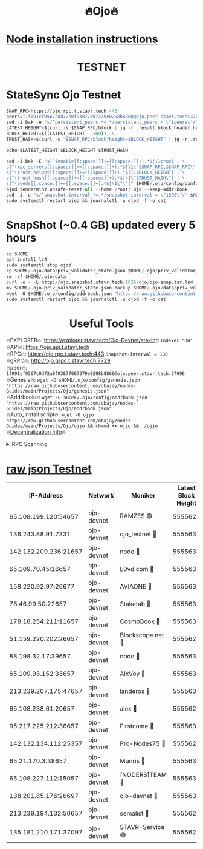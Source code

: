 <h1 align="center"> 🔥Ojo🔥</h1>

[Node installation instructions](https://github.com/obajay/nodes-Guides/tree/main/Projects/Ojo)
=

<h1 align="center"> TESTNET</h1>

# StateSync Ojo Testnet
```python
SNAP_RPC=https://ojo.rpc.t.stavr.tech:443
peers="1f091cf9567c0d72a0f93877007379e0298b8860@ojo.peer.stavr.tech:37096"
sed -i.bak -e "s/^persistent_peers *=.*/persistent_peers = \"$peers\"/" $HOME/.ojo/config/config.toml
LATEST_HEIGHT=$(curl -s $SNAP_RPC/block | jq -r .result.block.header.height); \
BLOCK_HEIGHT=$((LATEST_HEIGHT - 100)); \
TRUST_HASH=$(curl -s "$SNAP_RPC/block?height=$BLOCK_HEIGHT" | jq -r .result.block_id.hash)

echo $LATEST_HEIGHT $BLOCK_HEIGHT $TRUST_HASH

sed -i.bak -E "s|^(enable[[:space:]]+=[[:space:]]+).*$|\1true| ; \
s|^(rpc_servers[[:space:]]+=[[:space:]]+).*$|\1\"$SNAP_RPC,$SNAP_RPC\"| ; \
s|^(trust_height[[:space:]]+=[[:space:]]+).*$|\1$BLOCK_HEIGHT| ; \
s|^(trust_hash[[:space:]]+=[[:space:]]+).*$|\1\"$TRUST_HASH\"| ; \
s|^(seeds[[:space:]]+=[[:space:]]+).*$|\1\"\"|" $HOME/.ojo/config/config.toml
ojod tendermint unsafe-reset-all --home /root/.ojo --keep-addr-book
sed -i -e "s/^snapshot-interval *=.*/snapshot-interval = \"1500\"/" $HOME/.ojo/config/app.toml
sudo systemctl restart ojod && journalctl -u ojod -f -o cat
```
# SnapShot (~0.4 GB) updated every 5 hours
```python
cd $HOME
apt install lz4
sudo systemctl stop ojod
cp $HOME/.ojo/data/priv_validator_state.json $HOME/.ojo/priv_validator_state.json.backup
rm -rf $HOME/.ojo/data
curl -o - -L http://ojo.snapshot.stavr.tech:1026/ojo/ojo-snap.tar.lz4 | lz4 -c -d - | tar -x -C $HOME/.ojo --strip-components 2
mv $HOME/.ojo/priv_validator_state.json.backup $HOME/.ojo/data/priv_validator_state.json
wget -O $HOME/.ojo/config/addrbook.json "https://raw.githubusercontent.com/obajay/nodes-Guides/main/Projects/Ojo/addrbook.json"
sudo systemctl restart ojod && journalctl -u ojod -f -o cat
```
 <h1 align="center"> Useful Tools</h1>

🔥EXPLORER🔥:        https://explorer.stavr.tech/Ojo-Devnet/staking        `Indexer "ON"` \
🔥API🔥:                     https://ojo.api.t.stavr.tech \
🔥RPC🔥:                    https://ojo.rpc.t.stavr.tech:443              `Snapshot-interval = 100` \
🔥gRPC🔥:                  http://ojo.grpc.t.stavr.tech:7729 \
🔥peer🔥:                   `1f091cf9567c0d72a0f93877007379e0298b8860@ojo.peer.stavr.tech:37096` \
🔥Genesis🔥:    ```wget -O $HOME/.ojo/config/genesis.json "https://raw.githubusercontent.com/obajay/nodes-Guides/main/Projects/Ojo/genesis.json"``` \
🔥Addrbook🔥:    ```wget -O $HOME/.ojo/config/addrbook.json "https://raw.githubusercontent.com/obajay/nodes-Guides/main/Projects/Ojo/addrbook.json"``` \
🔥Auto_install script🔥: ```wget -O ojjo https://raw.githubusercontent.com/obajay/nodes-Guides/main/Projects/Ojo/ojjo && chmod +x ojjo && ./ojjo``` \
🔥[Decentralization Info](https://github.com/obajay/StateSync-snapshots/tree/main/Projects/Ojo/Decentralization)🔥



<details>
<summary>RPC Scanning</summary>

<h2 align="center"> We scan nodes in real time every 4 hours. And we provide the final result of RPC endpoints.
We cannot influence the operation of these nodes in any way. </h2>


```python
If Voting Power is higher than 0 --> then the Node is a validator of the network and may be subject to attack and be a potential threat to the chain.
```
```python
We marked such validators with a red symbol
```

</details>

[raw json Testnet](https://rpc-check.ojot.stavr.tech/ojot/rpc-ojot-result.json)
=


<table><tr><th>IP-Address</th><th>Network</th><th>Moniker</th><th>Latest Block Height</th><th>Earliest Block Height</th><th>Catching Up</th><th>Tx Index</th><th>Voting Power</th><th>Scan Time</th></tr><tr><td>65.108.199.120:54657</td><td>ojo-devnet</td><td>RAMZES 🟢</td><td>5555628</td><td>306156</td><td>False</td><td>on</td><td>0</td><td>2024-02-22T11:57:55.791874179UTC</td></tr><tr><td>136.243.88.91:7331</td><td>ojo-devnet</td><td>ojo_testnet 🔴</td><td>5555630</td><td>308845</td><td>False</td><td>on</td><td>1000</td><td>2024-02-22T11:58:05.973736667UTC</td></tr><tr><td>142.132.209.236:21657</td><td>ojo-devnet</td><td>node 🔴</td><td>5555633</td><td>350001</td><td>False</td><td>on</td><td>1999</td><td>2024-02-22T11:58:19.492570637UTC</td></tr><tr><td>65.109.70.45:16657</td><td>ojo-devnet</td><td>L0vd.com 🔴</td><td>5555634</td><td>695918</td><td>False</td><td>off</td><td>998</td><td>2024-02-22T11:58:27.442292926UTC</td></tr><tr><td>158.220.92.97:26677</td><td>ojo-devnet</td><td>AVIAONE 🔴</td><td>5555632</td><td>2754001</td><td>False</td><td>on</td><td>19926</td><td>2024-02-22T11:58:14.497464749UTC</td></tr><tr><td>78.46.99.50:22657</td><td>ojo-devnet</td><td>Staketab 🔴</td><td>5555634</td><td>4254801</td><td>False</td><td>on</td><td>1276</td><td>2024-02-22T11:58:27.702229316UTC</td></tr><tr><td>178.18.254.211:11657</td><td>ojo-devnet</td><td>CosmoBook 🔴</td><td>5555633</td><td>4392001</td><td>False</td><td>off</td><td>1047</td><td>2024-02-22T11:58:21.881272114UTC</td></tr><tr><td>51.159.220.202:26657</td><td>ojo-devnet</td><td>Blockscope.net 🔴</td><td>5555628</td><td>4425001</td><td>False</td><td>on</td><td>1943</td><td>2024-02-22T11:57:54.959298799UTC</td></tr><tr><td>88.198.32.17:39657</td><td>ojo-devnet</td><td>node 🔴</td><td>5555633</td><td>4710001</td><td>False</td><td>on</td><td>98768</td><td>2024-02-22T11:58:22.154439809UTC</td></tr><tr><td>65.109.93.152:33657</td><td>ojo-devnet</td><td>AlxVoy 🔴</td><td>5555633</td><td>4943001</td><td>False</td><td>on</td><td>4491415</td><td>2024-02-22T11:58:19.257278563UTC</td></tr><tr><td>213.239.207.175:47657</td><td>ojo-devnet</td><td>landeros 🔴</td><td>5555632</td><td>4967924</td><td>False</td><td>off</td><td>11083</td><td>2024-02-22T11:58:14.732515991UTC</td></tr><tr><td>65.108.238.61:20657</td><td>ojo-devnet</td><td>alex 🔴</td><td>5555628</td><td>5131001</td><td>False</td><td>on</td><td>11359</td><td>2024-02-22T11:57:55.391951161UTC</td></tr><tr><td>95.217.225.212:36657</td><td>ojo-devnet</td><td>Firstcome 🔴</td><td>5555630</td><td>5251946</td><td>False</td><td>on</td><td>13566</td><td>2024-02-22T11:58:03.630119702UTC</td></tr><tr><td>142.132.134.112:25357</td><td>ojo-devnet</td><td>Pro-Nodes75 🔴</td><td>5555629</td><td>5455629</td><td>False</td><td>on</td><td>24651</td><td>2024-02-22T11:58:00.770212809UTC</td></tr><tr><td>65.21.170.3:38657</td><td>ojo-devnet</td><td>Munris 🔴</td><td>5555630</td><td>5455630</td><td>False</td><td>off</td><td>20123</td><td>2024-02-22T11:58:03.207454093UTC</td></tr><tr><td>65.108.227.112:15057</td><td>ojo-devnet</td><td>[NODERS]TEAM 🔴</td><td>5555634</td><td>5455634</td><td>False</td><td>off</td><td>9999</td><td>2024-02-22T11:58:26.832146190UTC</td></tr><tr><td>138.201.85.176:26697</td><td>ojo-devnet</td><td>ojo-devnet 🔴</td><td>5555634</td><td>5455634</td><td>False</td><td>on</td><td>1000024000</td><td>2024-02-22T11:58:27.097884437UTC</td></tr><tr><td>213.239.194.132:50657</td><td>ojo-devnet</td><td>semalist 🔴</td><td>5555629</td><td>5540522</td><td>False</td><td>on</td><td>21037</td><td>2024-02-22T11:57:56.089516088UTC</td></tr><tr><td>135.181.210.171:37097</td><td>ojo-devnet</td><td>STAVR-Service 🟢</td><td>5555629</td><td>5553901</td><td>False</td><td>on</td><td>0</td><td>2024-02-22T11:57:58.492711460UTC</td></tr></table>
